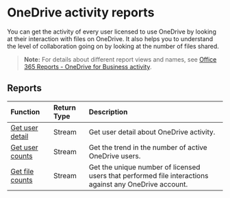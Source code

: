 # OneDrive activity reports

You can get the activity of every user licensed to use OneDrive by looking at their interaction with files on OneDrive. It also helps you to understand the level of collaboration going on by looking at the number of files shared.

> **Note:** For details about different report views and names, see [Office 365 Reports - OneDrive for Business activity](https://support.office.com/client/OneDrive-for-Business-user-activity-8bbe4bf8-221b-46d6-99a5-2fb3c8ef9353).

## Reports

| Function                                 | Return Type | Description                              |
| :--------------------------------------- | :---------- | :--------------------------------------- |
| [Get user detail](../api/reportroot_onedriveactivityuserdetail.md) | Stream      | Get user detail about OneDrive activity. |
| [Get user counts](../api/reportroot_onedriveactivityusercounts.md) | Stream      | Get the trend in the number of active OneDrive users. |
| [Get file counts](../api/reportroot_onedriveactivityfilecounts.md) | Stream      | Get the unique number of licensed users that performed file interactions against any OneDrive account. |

